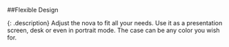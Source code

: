 ##Flexible Design

{: .description}
Adjust the nova to fit all your needs. Use it as a presentation screen, desk or even in portrait mode. The case can be any color you wish for.
